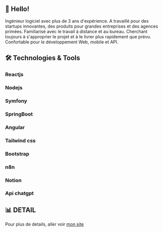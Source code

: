 
## 👋 Hello! 

Ingénieur logiciel avec plus de 3 ans d'expérience. A travaillé pour des startups innovantes, des produits pour grandes entreprises et des agences primées. Familiarisé avec le travail à distance et au bureau. Cherchant toujours à s'approprier le projet et à le livrer plus rapidement que prévu. Confortable pour le développement Web, mobile et API.

## 🛠️ Technologies & Tools

### Reactjs
### Nodejs
### Symfony
### SpringBoot
### Angular
### Tailwind css
### Bootstrap
### n8n
### Notion
### Api chatgpt

## 📊 DETAIL
Pour plus de details, aller voir [mon site](https://rootcoder.dev/)

<!--
**AntonioErdeljac/AntonioErdeljac** is a ✨ _special_ ✨ repository because its `README.md` (this file) appears on your GitHub profile.

Here are some ideas to get you started:

- 🔭 I’m currently working on ...
- 🌱 I’m currently learning ...
- 👯 I’m looking to collaborate on ...
- 🤔 I’m looking for help with ...
- 💬 Ask me about ...
- 📫 How to reach me: ...
- 😄 Pronouns: ...
- ⚡ Fun fact: ...
-->
